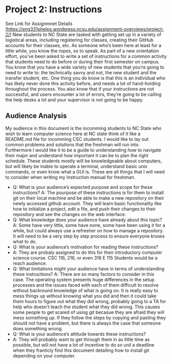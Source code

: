 # Project 2: Instructions
 See Link for Assignmnet Details [https://eng331phelps.wordpress.ncsu.edu/assignment-overviews/project-2/]
New students to NC State are tasked with getting set up in a variety of logistical areas, including registering for classes, creating their GitHub accounts for their classes, etc. As someone who’s been here at least for a little while, you know the ropes, so to speak. As part of a new orientation effort, you’ve been asked to write a set of instructions for a common activity that students need to do before or during their first semester on campus. You know that you have a wide variety of new students that you’re going to need to write to: the technically savvy and not, the new student and the transfer student, etc. One thing you do know is that this is an individual who has likely never done this activity before, and needs a lot of hand-holding throughout the process. You also know that if your instructions are not successful, and users encounter a lot of errors, they’re going to be calling the help desks a lot and your supervisor is not going to be happy.
## Audience Analysis 
My audience in this document is the incomming students to NC State who wish to learn computer science here at NC state think of it like a README.md file for incomming CSC students. I would like to lay out common problems and solutions that the freshman will run into. Furthermore I would like it to be a guide to understanding how to navigate their major and understand how important it can be to plan the right schedule. These students mostly will be knowledgeable about computers, but will likely be inable to operate a terminal, understand basic unix commands, or even know what a GUI is. These are all things that I will need to consider when writing my Instruction manual for freshman.

- Q: What is your audience’s expected purpose and scope for these instructions?
  A: The pourpose of these instructions is for them to install git on their local machine and be able to make a new repository on their newly accessed github account. They will learn basic functionality like how to initialize a project, edit a file, and push their changes to their repository and see the changes on the web interface.
- Q: What knowledge does your audience have already about this topic?
  A: Some have very little, some have none, some have been using it for a while, but could always use a refresher on how to manage a repository. It will need to be a very step by step process to ensure everyone knows what to do.
- Q: What is your audience’s motivation for reading these instructions?
- A: They are probaly assigned to do this for their introductory computer science course. CSC 116, 216, or even 316 E 115 Students would be a reach audience.
- Q: What limitations might your audience have in terms of understanding these instructions?
  A: There are so many factors to consider in this case. The operating system presents huge differences in the setup processes and the issues faced with each of them difficult to resolve without backround knowledge of what is going on. It is really easy to mess things up without knowing what you did and then it could take them hours to figure out what they did wrong, probably going to a TA for help who doesn't teach the student what they did wrong. This causes some people to get scared of using git becasue they are afraid they will mess something up. If they follow the steps by copying and pasting they should not have a problem, but there is always the case that someone does something wrong.
- Q: What is your audience’s attitude towards these instructions?
- A: They will probably want to get through them in as little time as possible, but will not have a lot of incentive to do so unil a deadline when they franticly find this document detailing how to install git depending on your computer. 

